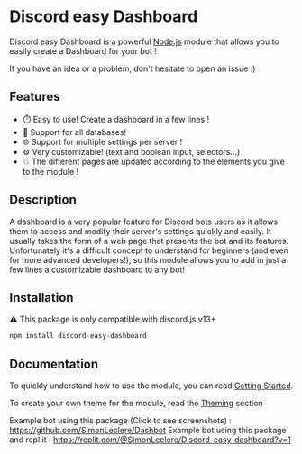 # Discord easy Dashboard

Discord easy Dashboard is a powerful [Node.js](https://nodejs.org) module that allows you to easily create a Dashboard for your bot !

If you have an idea or a problem, don't hesitate to open an issue :)

## Features

- ⏱️ Easy to use! Create a dashboard in a few lines !
- 📁 Support for all databases!
- 🌐 Support for multiple settings per server !
- ⚙️ Very customizable! (text and boolean input, selectors...)
- 💥 The different pages are updated according to the elements you give to the module !

## Description

A dashboard is a very popular feature for Discord bots users as it allows them to access and modify their server's settings quickly and easily. It usually takes the form of a web page that presents the bot and its features. Unfortunately it's a difficult concept to understand for beginners (and even for more advanced developers!), so this module allows you to add in just a few lines a customizable dashboard to any bot!

## Installation

⚠ This package is only compatible with discord.js v13+

```js
npm install discord-easy-dashboard
```

## Documentation

To quickly understand how to use the module, you can read [Getting Started](/docs/gettingStarted.md).

To create your own theme for the module, read the [Theming](/docs/THEMING.md) section


Example bot using this package (Click to see screenshots) : https://github.com/SimonLeclere/Dashbot
Example bot using this package and repl.it : https://replit.com/@SimonLeclere/Discord-easy-dashboard?v=1
